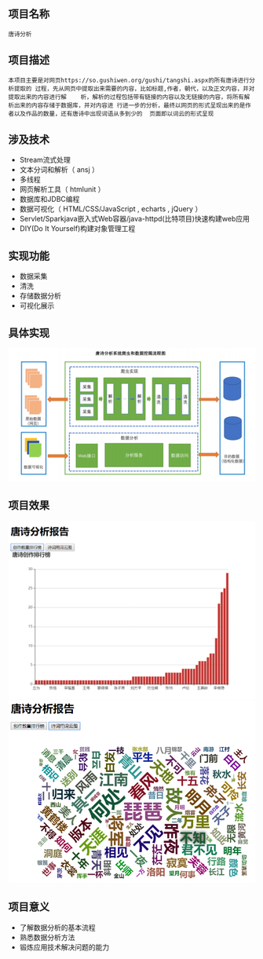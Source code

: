 ## 项目名称
    唐诗分析
## 项目描述
    本项目主要是对网页https://so.gushiwen.org/gushi/tangshi.aspx的所有唐诗进行分析提取的	过程，先从网页中提取出来需要的内容，比如标题,作者，朝代，以及正文内容，并对提取出来的内容进行解	析，解析的过程包括带有链接的内容以及无链接的内容，将所有解析出来的内容存储于数据库，并对内容进	行进一步的分析，最终以网页的形式呈现出来的是作者以及作品的数量，还有唐诗中出现词语从多到少的	页面即以词云的形式呈现
## 涉及技术
+ Stream流式处理
+ 文本分词和解析（ ansj ）
+ 多线程
+ 网页解析工具（ htmlunit ）
+ 数据库和JDBC编程
+ 数据可视化（ HTML/CSS/JavaScript , echarts , jQuery ）
+ Servlet/Sparkjava嵌入式Web容器/java-httpd(比特项目)快速构建web应用
+ DIY(Do It Yourself)构建对象管理工程


## 实现功能
+ 数据采集
+ 清洗
+ 存储数据分析
+ 可视化展示

## 具体实现

![设计图](images\design.png)

## 项目效果
![作者及作品数量](images\author_count.png)
![词云](images\word_cloud.png)


## 项目意义
+ 了解数据分析的基本流程
+ 熟悉数据分析方法
+ 锻炼应用技术解决问题的能力
